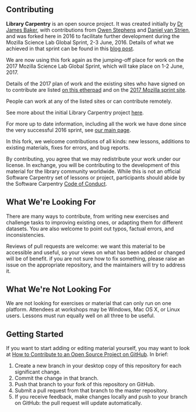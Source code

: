 ## Contributing

**Library Carpentry** is an open source project. It was created initially by [Dr James Baker](https://github.com/drjwbaker), with 
contributions from [Owen Stephens](https://github.com/ostephens) and [Daniel van Strien](https://github.com/davanstrien), and was forked here in 2016 to facilitate further development during
the Mozilla Science Lab Global Sprint, 2-3 June, 2016. Details of what we achieved in that sprint can be found in this [blog post](https://software-carpentry.org/blog/2016/06/library-carpentry-sprint.html).

We are now using this fork again as the jumping-off place for work on the 2017 Mozilla Science Lab Global Sprint, 
which will take place on 1-2 June, 2017. 

Details of the 2017 plan of work and the existing sites who have signed on to contribute are listed [on this etherpad](http://pad.software-carpentry.org/lc2017) and on the
[2017 Mozilla sprint site](https://github.com/mozilla/global-sprint/issues/35). 

People can work at any of the listed sites or can contribute remotely.

See more about the initial Library Carpentry project [here](https://github.com/LibraryCarpentry). 

For more up to date information, including all the work we have done since the very successful
2016 sprint, see [our main page](https://librarycarpentry.github.io/).

In this fork, we welcome contributions of all kinds: new lessons, additions to existing materials, fixes for errors, 
and bug reports. 

By contributing, you agree that we may redistribute your work under our license. In exchange, 
you will be contributing to the development of this material for the library community worldwide. 
While this is not an official Software Carpentry set of lessons or project, participants should abide by the Software
Carpentry [Code of Conduct](http://software-carpentry.org/conduct/).

## What We're Looking For

There are many ways to contribute, from writing new exercises and challenge tasks to improving existing ones, 
or adapting them for different datasets. You are also welcome to point out typos, factual errors, and inconsistencies.

Reviews of pull requests are welcome: we want this material to be accessible and useful, so your views on
what has been added or changed will be of benefit. if you are not sure how to fix something, please raise an issue 
on the appropriate repository, and the maintainers will try to address it.

## What We're Not Looking For

We are not looking for exercises or material that can only run on 
one platform. Attendees at workshops may be Windows, Mac OS X, or Linux users. Lessons must run 
equally well on all three to be useful.

## Getting Started

If you want to start adding or editing material yourself, you may want to look at 
[How to Contribute to an Open Source Project on GitHub](https://egghead.io/series/how-to-contribute-to-an-open-source-project-on-github). In brief:

1. Create a new branch in your desktop copy of this repository for each significant change.
2. Commit the change in that branch.
3. Push that branch to your fork of this repository on GitHub.
4. Submit a pull request from that branch to the master repository.
5. If you receive feedback, make changes locally and push to your branch on GitHub: 
the pull request will update automatically.
